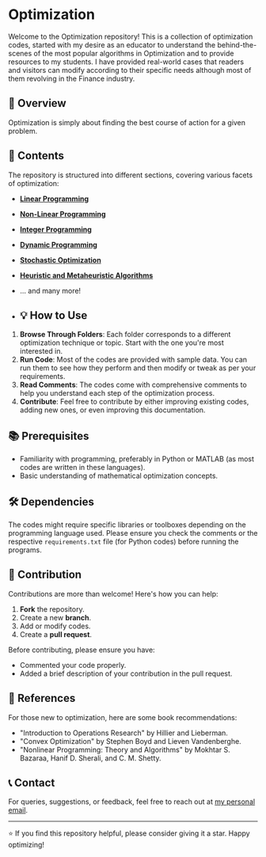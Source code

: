 # Optimization
Welcome to the Optimization repository! This is a collection of optimization codes, started with my desire as an educator to understand the behind-the-scenes of the most popular algorithms in Optimization and to provide resources to my students. I have provided real-world cases that readers and visitors can modify according to their specific needs although most of them revolving in the Finance industry.

## 🎯 Overview
Optimization is simply about finding the best course of action for a given problem.

## 📂 Contents

The repository is structured into different sections, covering various facets of optimization:

- [**Linear Programming**](./Optimization/Linear%20Programming)
- [**Non-Linear Programming**](./Optimization/Non-Linear%20Programming)
- [**Integer Programming**](./Optimization/Integer%20Programming)
- [**Dynamic Programming**](./Optimization/Dynamic%20Programming)
- [**Stochastic Optimization**](./Optimization/Stochastic%20Optimization)
- [**Heuristic and Metaheuristic Algorithms**](./Optimization/Heuristic%20and%20Metaheuristic%20Algorithms)
- ... and many more!

- ## 💡 How to Use

1. **Browse Through Folders**: Each folder corresponds to a different optimization technique or topic. Start with the one you're most interested in.
2. **Run Code**: Most of the codes are provided with sample data. You can run them to see how they perform and then modify or tweak as per your requirements.
3. **Read Comments**: The codes come with comprehensive comments to help you understand each step of the optimization process.
4. **Contribute**: Feel free to contribute by either improving existing codes, adding new ones, or even improving this documentation.

## 📚 Prerequisites

- Familiarity with programming, preferably in Python or MATLAB (as most codes are written in these languages).
- Basic understanding of mathematical optimization concepts.

## 🛠️ Dependencies

The codes might require specific libraries or toolboxes depending on the programming language used. Please ensure you check the comments or the respective `requirements.txt` file (for Python codes) before running the programs.

## 🙌 Contribution

Contributions are more than welcome! Here's how you can help:

1. **Fork** the repository.
2. Create a new **branch**.
3. Add or modify codes.
4. Create a **pull request**.

Before contributing, please ensure you have:

- Commented your code properly.
- Added a brief description of your contribution in the pull request.

## 📖 References

For those new to optimization, here are some book recommendations:

- "Introduction to Operations Research" by Hillier and Lieberman.
- "Convex Optimization" by Stephen Boyd and Lieven Vandenberghe.
- "Nonlinear Programming: Theory and Algorithms" by Mokhtar S. Bazaraa, Hanif D. Sherali, and C. M. Shetty.

## 📞 Contact

For queries, suggestions, or feedback, feel free to reach out at [my personal email](mailto:francisadrianviernes@gmail.com).

---

⭐ If you find this repository helpful, please consider giving it a star. Happy optimizing!
